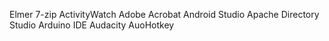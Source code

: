 Elmer
7-zip
ActivityWatch
Adobe Acrobat
Android Studio
Apache Directory Studio
Arduino IDE 
Audacity 
AuoHotkey

